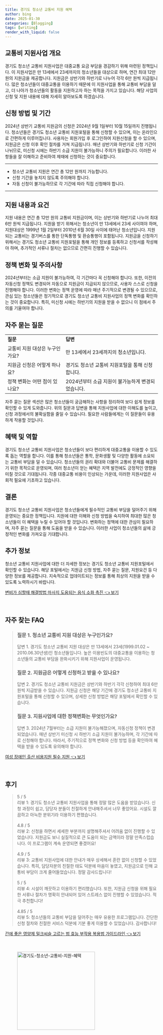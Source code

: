 ```yaml
---
title: 경기도 청소년 교통비 지원 혜택
author: bing
date: 2025-01-30
categories: [Blogging]
tags: [writing]
render_with_liquid: false
---
```



<h2 id='교통비 지원사업 개요'>교통비 지원사업 개요</h2>

<p>경기도 청소년 교통비 지원사업은 대중교통 요금 부담을 경감하기 위해 마련된 정책입니다. 이 지원사업은 만 13세에서 23세까지의 청소년들을 대상으로 하며, 연간 최대 12만 원의 지원금을 제공합니다. 지원금은 상반기와 하반기로 나누어 각각 6만 원씩 지급됩니다. 많은 청소년들이 대중교통을 이용하기 때문에 이 지원사업을 통해 교통비 부담을 덜고, 더 나아가 청소년들의 활동을 지원하고자 하는 목적을 가지고 있습니다. 해당 사업의 신청 및 지원 내용에 대해 자세히 알아보도록 하겠습니다.</p>

<h2 id='신청 방법 및 기간'>신청 방법 및 기간</h2>

<p>2024년 상반기 교통비 지원금의 신청은 2024년 9월 1일부터 10월 15일까지 진행됩니다. 청소년들은 경기도 청소년 교통비 지원포털을 통해 신청할 수 있으며, 이는 온라인으로 간편하게 이루어집니다. 사용자는 회원가입 후 로그인하여 지원신청을 할 수 있으며, 지원금은 신청 이후 확인 절차를 거쳐 지급됩니다. 매년 상반기와 하반기로 신청 기간이 나뉘므로, 미신청 시에는 하반기 소급 지원이 불가능하니 주의가 필요합니다. 이러한 사항들을 잘 이해하고 준비하여 제때에 신청하는 것이 중요합니다.</p>

<hr />

<ul>
    <li>청소년 교통비 지원은 연간 총 12만 원까지 가능합니다.</li>
    <li>신청 기간을 놓치지 않도록 주의해야 합니다.</li>
    <li>자동 신청이 불가능하므로 각 기간에 따라 직접 신청해야 합니다.</li>
</ul>

<hr />

<h2 id='지원 내용과 요건'>지원 내용과 요건</h2>

<p>지원 내용은 연간 총 12만 원의 교통비 지원금이며, 이는 상반기와 하반기로 나누어 최대 6만 원씩 지급됩니다. 지원을 받기 위해서는 청소년이 만 13세에서 23세 사이여야 하며, 지원대상은 1999년 1월 2일부터 2010년 6월 30일 사이에 태어난 청소년입니다. 지원되는 교통비는 경기버스를 통한 단독통행 및 환승통행이 포함됩니다. 지원금을 신청하기 위해서는 경기도 청소년 교통비 지원포털을 통해 개인 정보를 등록하고 신청서를 작성해야 하며, 추가적인 서류나 절차는 없으므로 간편히 진행할 수 있습니다.</p>

<h2 id='정책 변화 및 주의사항'>정책 변화 및 주의사항</h2>

<p>2024년부터는 소급 지원이 불가능하여, 각 기간마다 꼭 신청해야 합니다. 또한, 이전의 자동신청 정책도 변경되어 자동으로 지원금이 지급되지 않으므로, 사용자 스스로 신청을 진행해야 합니다. 이러한 변화는 정책 운영에 따라 매년 주기적으로 변경될 수 있으므로, 관심 있는 청소년들은 정기적으로 경기도 청소년 교통비 지원사업의 정책 변화를 확인하는 것이 중요합니다. 특히, 미신청 시에는 하반기의 지원을 받을 수 없으니 이 점에서 주의를 기울여야 합니다.</p>

<h2 id='자주 묻는 질문'>자주 묻는 질문</h2>

<table>
    <tr>
        <td><b>질문</b></td>
        <td><b>답변</b></td>
    </tr>
    <tr>
        <td>교통비 지원 대상은 누구인가요?</td>
        <td>만 13세에서 23세까지의 청소년입니다.</td>
    </tr>
    <tr>
        <td>지원금 신청은 어떻게 하나요?</td>
        <td>경기도 청소년 교통비 지원포털을 통해 신청합니다.</td>
    </tr>
    <tr>
        <td>정책 변화는 어떤 점이 있나요?</td>
        <td>2024년부터 소급 지원이 불가능하게 변경되었습니다.</td>
    </tr>
</table>

<p>자주 묻는 질문 섹션은 많은 청소년들이 궁금해하는 사항을 정리하여 보다 쉽게 정보를 확인할 수 있게 도와줍니다. 위의 질문과 답변을 통해 지원사업에 대한 이해도를 높이고, 신청 과정에서의 불확실함을 줄일 수 있습니다. 필요한 사람들에게는 이 질문들이 유용하게 작용할 것입니다.</p>

<h2 id='혜택 및 역할'>혜택 및 역할</h2>

<p>경기도 청소년 교통비 지원사업은 청소년들이 보다 편리하게 대중교통을 이용할 수 있도록 돕는 역할을 합니다. 이를 통해 청소년들은 통학, 문화생활 및 다양한 활동에 소요되는 교통비 부담을 덜 수 있습니다. 청소년들의 권리 확대와 더불어 교통비 문제를 해결하기 위한 목적으로 운영되며, 여러 청소년이 얻는 혜택은 지역 발전에도 긍정적인 영향을 미칠 것으로 기대됩니다. 각종 대중교통 비용이 인상되는 가운데, 이러한 지원사업은 사회적 필요에 기초하고 있습니다.</p>

<h2 id='결론'>결론</h2>

<p>경기도 청소년 교통비 지원사업은 청소년들에게 필수적인 교통비 부담을 덜어주기 위해 운영되는 중요한 정책입니다. 지원에 대한 이해와 신청 방법을 숙지하여 최대한 많은 청소년들이 이 혜택을 누릴 수 있어야 할 것입니다. 변화하는 정책에 대한 관심이 필요하며, 자주 묻는 질문을 통해 도움을 받을 수 있습니다. 이러한 사업이 청소년들의 삶에 긍정적인 변화를 가져오길 기대합니다.</p>

<h2 id='추가 정보'>추가 정보</h2>

<p>청소년 교통비 지원사업에 대한 더 자세한 정보는 경기도 청소년 교통비 지원포털에서 확인할 수 있습니다. 해당 포털에서는 지원금 신청 방법, 자주 묻는 질문, 지원요건 등 다양한 정보를 제공합니다. 지속적으로 업데이트되는 정보를 통해 최상의 지원을 받을 수 있도록 노력하시기 바랍니다.</p>


<p><a class="click-button" title="변비가 심할때 해결방법 마사지 도움되는 음식 소화 촉진" href="https://adkhouse.github.io/posts/%EB%B3%80%EB%B9%84%EA%B0%80-%EC%8B%AC%ED%95%A0%EB%95%8C-%ED%95%B4%EA%B2%B0%EB%B0%A9%EB%B2%95-%EB%A7%88%EC%82%AC%EC%A7%80-%EB%8F%84%EC%9B%80%EB%90%98%EB%8A%94-%EC%9D%8C%EC%8B%9D-%EC%86%8C%ED%99%94-%EC%B4%89%EC%A7%84/" rel="dofollow">변비가 심할때 해결방법 마사지 도움되는 음식 소화 촉진 👈 보기</a></p><br>
<h2 id='자주_찾는_FAQ'>자주 찾는 FAQ</h2>
<div itemscope="" itemtype="https://schema.org/FAQPage"> 
<blockquote> 
<div itemscope="" itemprop="mainEntity" itemtype="https://schema.org/Question"> 
<h3 itemprop="name">질문 1. 청소년 교통비 지원 대상은 누구인가요?</h3> 
<div itemscope="" itemprop="acceptedAnswer" itemtype="https://schema.org/Answer"> 
<span itemprop="text"> 
<p>답변 1. 경기도 청소년 교통비 지원 대상은 만 13세에서 23세(1999.01.02 ~ 2010.06.30년생)인 청소년들입니다. 높은 이용빈도의 대중교통을 이용하는 청소년들의 교통비 부담을 완화시키기 위해 지원사업이 운영됩니다.</p> 
</span> 
</div> 
</div> 
<div itemscope="" itemprop="mainEntity" itemtype="https://schema.org/Question"> 
<h3 itemprop="name">질문 2. 지원금은 어떻게 신청하고 받을 수 있나요?</h3> 
<div itemscope="" itemprop="acceptedAnswer" itemtype="https://schema.org/Answer"> 
<span itemprop="text"> 
<p>답변 2. 경기도 청소년 교통비 지원금은 상반기와 하반기 각각 신청하여 최대 6만 원씩 지급받을 수 있습니다. 지원금 신청은 해당 기간에 경기도 청소년 교통비 지원포털을 통해 신청할 수 있으며, 상세한 신청 방법은 해당 포털에서 확인할 수 있습니다.</p> 
</span> 
</div> 
</div> 
<div itemscope="" itemprop="mainEntity" itemtype="https://schema.org/Question"> 
<h3 itemprop="name">질문 3. 지원사업에 대한 정책변화는 무엇인가요?</h3> 
<div itemscope="" itemprop="acceptedAnswer" itemtype="https://schema.org/Answer"> 
<span itemprop="text"> 
<p>답변 3. 2024년 7월부터는 소급 지원이 불가능해졌으며, 자동신청 정책이 변경되었습니다. 매년 상반기 미신청 시 하반기 소급 지원이 불가능하며, 각 기간에 따로 신청해야 합니다. 따라서, 주기적으로 정책 변화와 신청 방법 등을 확인하여 혜택을 받을 수 있도록 유의해야 합니다.</p> 
</span> 
</div> 
</div> 
</blockquote> 
</div>
<p><a class="click-button" title="여성 장애인 출산 비용지원 필수 지원" href="https://adkhouse.github.io/posts/%EC%97%AC%EC%84%B1-%EC%9E%A5%EC%95%A0%EC%9D%B8-%EC%B6%9C%EC%82%B0-%EB%B9%84%EC%9A%A9%EC%A7%80%EC%9B%90-%ED%95%84%EC%88%98-%EC%A7%80%EC%9B%90/" rel="dofollow">여성 장애인 출산 비용지원 필수 지원 👈 보기</a></p><br>
<h2 id='후기'>후기</h2>
<div itemscope itemtype="https://schema.org/Product">
  <blockquote>
  <div itemprop="review" itemscope itemtype="https://schema.org/Review">
      <div itemprop="reviewRating" itemscope itemtype="https://schema.org/Rating"> <span itemprop="ratingValue">5</span> / <span itemprop="bestRating">5</span> </div>
      <span itemprop="reviewBody">리뷰 1: 경기도 청소년 교통비 지원사업을 통해 정말 많은 도움을 받았습니다. 신청 과정이 쉽고, 담당자 분들이 친절하게 안내해주셔서 너무 좋았어요. 시설도 깔끔하고 아늑한 분위기라 이용하기 편했습니다.</span>
  </div>
  <br>
  <div itemprop="review" itemscope itemtype="https://schema.org/Review">
      <div itemprop="reviewRating" itemscope itemtype="https://schema.org/Rating"> <span itemprop="ratingValue">4.8</span> / <span itemprop="bestRating">5</span> </div>
      <span itemprop="reviewBody">리뷰 2: 신청을 하면서 세세한 부분까지 설명해주셔서 어려움 없이 진행할 수 있었습니다. 지원금도 보니 실질적으로 큰 도움이 되는 금액이라 정말 만족스럽습니다. 이 프로그램이 계속 운영되면 좋겠어요!</span>
  </div>
  <br>
  <div itemprop="review" itemscope itemtype="https://schema.org/Review">
      <div itemprop="reviewRating" itemscope itemtype="https://schema.org/Rating"> <span itemprop="ratingValue">4.9</span> / <span itemprop="bestRating">5</span> </div>
      <span itemprop="reviewBody">리뷰 3: 교통비 지원사업에 대한 안내가 매우 상세해서 혼란 없이 신청할 수 있었습니다. 특히, 담당자분의 친절한 태도 덕분에 마음이 놓였고, 지원금으로 인해 교통비 부담이 크게 줄어들었습니다. 정말 감사드립니다!</span>
  </div>
  <br>
  <div itemprop="review" itemscope itemtype="https://schema.org/Review">
      <div itemprop="reviewRating" itemscope itemtype="https://schema.org/Rating"> <span itemprop="ratingValue">5</span> / <span itemprop="bestRating">5</span> </div>
      <span itemprop="reviewBody">리뷰 4: 시설이 깨끗하고 이용하기 편리했습니다. 또한, 지원금 신청을 위해 필요한 서류나 절차가 명확히 안내되어 있어 스트레스 없이 진행할 수 있었습니다. 적극 추천합니다!</span>
  </div>
  <br>
  <div itemprop="review" itemscope itemtype="https://schema.org/Review">
      <div itemprop="reviewRating" itemscope itemtype="https://schema.org/Rating"> <span itemprop="ratingValue">4.85</span> / <span itemprop="bestRating">5</span> </div>
      <span itemprop="reviewBody">리뷰 5: 청소년들의 교통비 부담을 덜어주는 매우 유용한 프로그램입니다. 간단한 신청 절차와 친절한 서비스 덕분에 기분 좋게 이용할 수 있었습니다. 감사합니다!</span>
  </div>
  </blockquote>
</div>
<p><a class="click-button" title="간에 좋은 영양제 밀크씨슬 고르는 법 효능 부작용 복용법 가이드라인" href="https://adkhouse.github.io/posts/%EA%B0%84%EC%97%90-%EC%A2%8B%EC%9D%80-%EC%98%81%EC%96%91%EC%A0%9C-%EB%B0%80%ED%81%AC%EC%94%A8%EC%8A%AC-%EA%B3%A0%EB%A5%B4%EB%8A%94-%EB%B2%95-%ED%9A%A8%EB%8A%A5-%EB%B6%80%EC%9E%91%EC%9A%A9-%EB%B3%B5%EC%9A%A9%EB%B2%95-%EA%B0%80%EC%9D%B4%EB%93%9C%EB%9D%BC%EC%9D%B8/" rel="dofollow">간에 좋은 영양제 밀크씨슬 고르는 법 효능 부작용 복용법 가이드라인 👈 보기</a></p><br>
<figure class="image"><img src="https://adkhouse.github.io/assets/img/thumbnail/경기도-청소년-교통비-지원-혜택.webp" alt="경기도-청소년-교통비-지원-혜택" width="256" height="256"></figure>